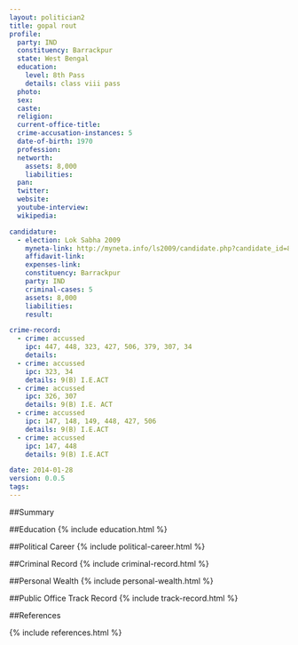 ```yaml
---
layout: politician2
title: gopal rout
profile: 
  party: IND
  constituency: Barrackpur
  state: West Bengal
  education: 
    level: 8th Pass
    details: class viii pass
  photo: 
  sex: 
  caste: 
  religion: 
  current-office-title: 
  crime-accusation-instances: 5
  date-of-birth: 1970
  profession: 
  networth: 
    assets: 8,000
    liabilities: 
  pan: 
  twitter: 
  website: 
  youtube-interview: 
  wikipedia: 

candidature: 
  - election: Lok Sabha 2009
    myneta-link: http://myneta.info/ls2009/candidate.php?candidate_id=8134
    affidavit-link: 
    expenses-link: 
    constituency: Barrackpur 
    party: IND
    criminal-cases: 5
    assets: 8,000
    liabilities: 
    result:  

crime-record: 
  - crime: accussed
    ipc: 447, 448, 323, 427, 506, 379, 307, 34
    details:  
  - crime: accussed
    ipc: 323, 34
    details: 9(B) I.E.ACT 
  - crime: accussed
    ipc: 326, 307
    details: 9(B) I.E. ACT 
  - crime: accussed
    ipc: 147, 148, 149, 448, 427, 506
    details: 9(B) I.E.ACT 
  - crime: accussed
    ipc: 147, 448
    details: 9(B) I.E.ACT 

date: 2014-01-28
version: 0.0.5
tags: 
---
```

##Summary


##Education
{% include education.html %}


##Political Career
{% include political-career.html %}


##Criminal Record
{% include criminal-record.html %}


##Personal Wealth
{% include personal-wealth.html %}


##Public Office Track Record
{% include track-record.html %}


##References


{% include references.html %}